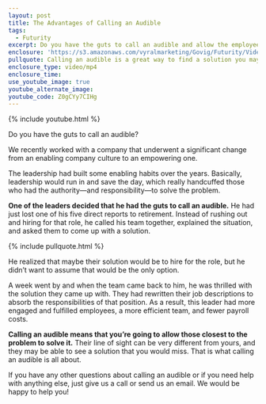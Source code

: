 ```yaml
---
layout: post
title: The Advantages of Calling an Audible
tags:
  - Futurity
excerpt: Do you have the guts to call an audible and allow the employees closest to a problem to come up with a solution?
enclosure: 'https://s3.amazonaws.com/vyralmarketing/Govig/Futurity/Videos/2017/The+Advantages+of+Calling+an+Audible.mp4'
pullquote: Calling an audible is a great way to find a solution you may have missed.
enclosure_type: video/mp4
enclosure_time:
use_youtube_image: true
youtube_alternate_image:
youtube_code: Z0gCYy7CIHg
---
```



{% include youtube.html %}

Do you have the guts to call an audible?&nbsp;

We recently worked with a company that underwent a significant change from an enabling company culture to an empowering one.&nbsp;

The leadership had built some enabling habits over the years. Basically, leadership would run in and save the day, which really handcuffed those who had the authority—and responsibility—to solve the problem. &nbsp;&nbsp;

**One of the leaders decided that he had the guts to call an audible.** He had just lost one of his five direct reports to retirement. Instead of rushing out and hiring for that role, he called his team together, explained the situation, and asked them to come up with a solution.&nbsp;

{% include pullquote.html %}

He realized that maybe their solution would be to hire for the role, but he didn’t want to assume that would be the only option.&nbsp;

A week went by and when the team came back to him, he was thrilled with the solution they came up with. They had rewritten their job descriptions to absorb the responsibilities of that position. As a result, this leader had more engaged and fulfilled employees, a more efficient team, and fewer payroll costs.&nbsp;

**Calling an audible means that you’re going to allow those closest to the problem to solve it.** Their line of sight can be very different from yours, and they may be able to see a solution that you would miss. That is what calling an audible is all about.&nbsp;

If you have any other questions about calling an audible or if you need help with anything else, just give us a call or send us an email. We would be happy to help you!
<br>&nbsp;
